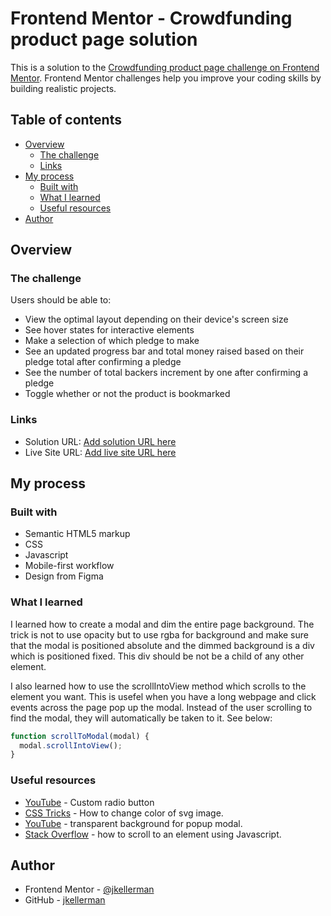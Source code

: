 # Frontend Mentor - Crowdfunding product page solution

This is a solution to the [Crowdfunding product page challenge on Frontend Mentor](https://www.frontendmentor.io/challenges/crowdfunding-product-page-7uvcZe7ZR). Frontend Mentor challenges help you improve your coding skills by building realistic projects.

## Table of contents

- [Overview](#overview)
  - [The challenge](#the-challenge)
  - [Links](#links)
- [My process](#my-process)
  - [Built with](#built-with)
  - [What I learned](#what-i-learned)
  - [Useful resources](#useful-resources)
- [Author](#author)

## Overview

### The challenge

Users should be able to:

- View the optimal layout depending on their device's screen size
- See hover states for interactive elements
- Make a selection of which pledge to make
- See an updated progress bar and total money raised based on their pledge total after confirming a pledge
- See the number of total backers increment by one after confirming a pledge
- Toggle whether or not the product is bookmarked

### Links

- Solution URL: [Add solution URL here](https://your-solution-url.com)
- Live Site URL: [Add live site URL here](https://your-live-site-url.com)

## My process

### Built with

- Semantic HTML5 markup
- CSS
- Javascript
- Mobile-first workflow
- Design from Figma

### What I learned

I learned how to create a modal and dim the entire page background. The trick is not to use opacity but to use rgba for background and make sure that the modal is positioned absolute and the dimmed background is a div which is positioned fixed. This div should be not be a child of any other element.

I also learned how to use the scrollIntoView method which scrolls to the element you want. This is usefel when you have a long webpage and click events across the page pop up the modal. Instead of the user scrolling to find the modal, they will automatically be taken to it. See below:

```js
function scrollToModal(modal) {
  modal.scrollIntoView();
}
```

### Useful resources

- [YouTube](https://www.youtube.com/watch?v=5K7JefKDa4s) - Custom radio button
- [CSS Tricks](https://css-tricks.com/change-color-of-svg-on-hover/) - How to change color of svg image.
- [YouTube](https://www.youtube.com/watch?v=gLWIYk0Sd38) - transparent background for popup modal.
- [Stack Overflow](https://stackoverflow.com/questions/5007530/how-do-i-scroll-to-an-element-using-javascript) - how to scroll to an element using Javascript.

## Author

- Frontend Mentor - [@jkellerman](https://www.frontendmentor.io/profile/jkellerman)
- GitHub - [jkellerman](https://github.com/jkellerman)
